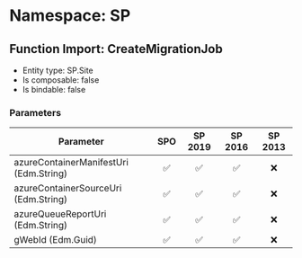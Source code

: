 # Namespace: SP

## Function Import: CreateMigrationJob

- Entity type: SP.Site
- Is composable: false
- Is bindable: false

### Parameters

Parameter | SPO | SP 2019 | SP 2016 | SP 2013
----------|:---:|:-------:|:-------:|:-------:
azureContainerManifestUri (Edm.String) | ✅ | ✅ | ✅ | ❌
azureContainerSourceUri (Edm.String) | ✅ | ✅ | ✅ | ❌
azureQueueReportUri (Edm.String) | ✅ | ✅ | ✅ | ❌
gWebId (Edm.Guid) | ✅ | ✅ | ✅ | ❌